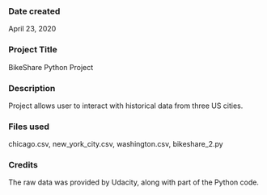 ### Date created
April 23, 2020

### Project Title
BikeShare Python Project

### Description
Project allows user to interact with historical data from three US cities.

### Files used
chicago.csv, new_york_city.csv, washington.csv, bikeshare_2.py

### Credits
The raw data was provided by Udacity, along with part of the Python code.

